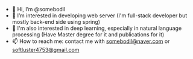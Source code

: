 - 👋 Hi, I’m @somebodil
- 👀 I’m interested in developing web server (I'm full-stack developer but mostly back-end side using spring)
- 🌱 I'm also interested in deep learning, especially in natural language processing (Have Master degree for it and publications for it)
- 📫 How to reach me: contact me with somebodil@naver.com or softluster4753@gmail.com
